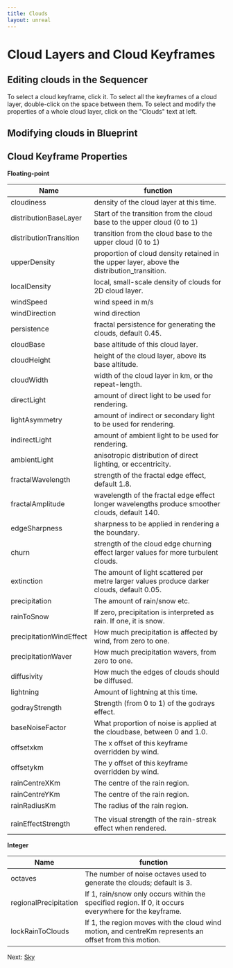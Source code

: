 ```yaml
---
title: Clouds
layout: unreal
---
```


Cloud Layers and Cloud Keyframes
========

Editing clouds in the Sequencer
-------------------------------
To select a cloud keyframe, click it. To select all the keyframes of a cloud layer, double-click on the space between them. To select and modify the properties of a whole cloud layer, click on the "Clouds" text at left.

Modifying clouds in Blueprint
-----------------------------

Cloud Keyframe Properties
-------------------------
**Floating-point**

Name						|			function
----------------------------|------------------------------------------------------------
cloudiness					| density of the cloud layer at this time.
distributionBaseLayer		| Start of the transition from the cloud base to the upper cloud (0 to 1)
distributionTransition		| transition from the cloud base to the upper cloud (0 to 1)
upperDensity				| proportion of cloud density retained in the upper layer, above the distribution_transition.
localDensity				| local, small-scale density of clouds for 2D cloud layer.
windSpeed					| wind speed in m/s
windDirection				| wind direction
persistence					| fractal persistence for generating the clouds, default 0.45.
cloudBase					| base altitude of this cloud layer.
cloudHeight					| height of the cloud layer, above its base altitude.
cloudWidth					| width of the cloud layer in km, or the repeat-length.
directLight					| amount of direct light to be used for rendering.
lightAsymmetry			| amount of indirect or secondary light to be used for rendering.
indirectLight			| amount of ambient light to be used for rendering.
ambientLight			| anisotropic distribution of direct lighting, or eccentricity.
fractalWavelength		| strength of the fractal edge effect, default 1.8.
fractalAmplitude		| wavelength of the fractal edge effect longer wavelengths produce smoother clouds, default 140.
edgeSharpness			| sharpness to be applied in rendering a the boundary.
churn				| strength of the cloud edge churning effect larger values for more turbulent clouds.
extinction			| The amount of light scattered per metre larger values produce darker clouds, default 0.05.
precipitation			| The amount of rain/snow etc.
rainToSnow			| If zero, precipitation is interpreted as rain. If one, it is snow.
precipitationWindEffect		| How much precipitation is affected by wind, from zero to one.
precipitationWaver		| How much precipitation wavers, from zero to one.
diffusivity			| How much the edges of clouds should be diffused.
lightning			| Amount of lightning at this time.
godrayStrength			| Strength (from 0 to 1) of the godrays effect.
baseNoiseFactor			| What proportion of noise is applied at the cloudbase, between 0 and 1.0.
offsetxkm			| The x offset of this keyframe overridden by wind.
offsetykm			| The y offset of this keyframe overridden by wind.
rainCentreXKm			| The centre of the rain region.
rainCentreYKm			| The centre of the rain region.
rainRadiusKm			| The radius of the rain region. 
				| 
rainEffectStrength		| The visual strength of the rain-streak effect when rendered.


**Integer**
	

Name				|			function
----------------------------|----------------------------------------------------------
	octaves			|The number of noise octaves used to generate the clouds; default is 3.
	regionalPrecipitation	|If 1, rain/snow only occurs within the specified region. If 0, it occurs everywhere for the keyframe.
	lockRainToClouds	|If 1, the region moves with the cloud wind motion, and centreKm represents an offset from this motion.
			


Next: <a href="/unrealengine/Sky">Sky</a>
